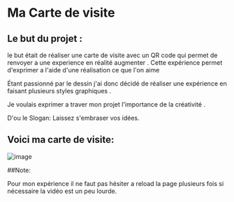 # Ma Carte de visite

## Le but du projet :

le but était de réaliser une carte de visite avec un QR code qui permet de renvoyer a une experience en réalité augmenter .
Cette expérience permet d'exprimer a l'aide d'une réalisation ce que l'on aime 

Étant passionné par le dessin j'ai donc décidé de réaliser une expérience en faisant plusieurs styles graphiques .

Je voulais exprimer a traver mon projet l'importance de la créativité .

D'ou le Slogan: Laissez s'embraser vos idées.

## Voici ma carte de visite:
![image](https://github.com/MathisBYR/ARcardexp/assets/144129091/25e4761f-6be4-4e64-ae44-e16a23639fbc)


##Note:

Pour mon expérience il ne faut pas hésiter a reload la page plusieurs fois si nécessaire la vidéo est un peu lourde.

